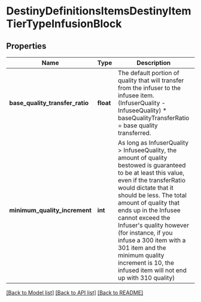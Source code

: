 # DestinyDefinitionsItemsDestinyItemTierTypeInfusionBlock

## Properties
Name | Type | Description | Notes
------------ | ------------- | ------------- | -------------
**base_quality_transfer_ratio** | **float** | The default portion of quality that will transfer from the infuser to the infusee item.  (InfuserQuality - InfuseeQuality) * baseQualityTransferRatio &#x3D; base quality transferred. | [optional] 
**minimum_quality_increment** | **int** | As long as InfuserQuality &gt; InfuseeQuality, the amount of quality bestowed is guaranteed  to be at least this value, even if the transferRatio would dictate that it should be less.  The total amount of quality that ends up in the Infusee cannot exceed the Infuser&#39;s quality however  (for instance, if you infuse a 300 item with a 301 item and the minimum quality increment  is 10, the infused item will not end up with 310 quality) | [optional] 

[[Back to Model list]](../README.md#documentation-for-models) [[Back to API list]](../README.md#documentation-for-api-endpoints) [[Back to README]](../README.md)


